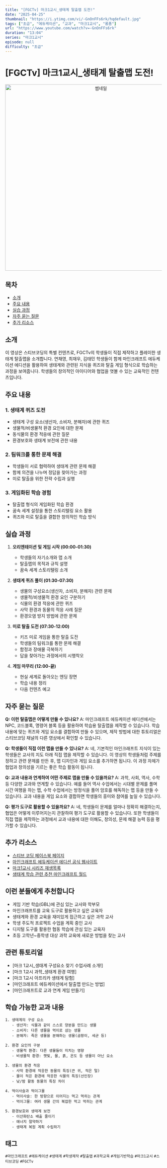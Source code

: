 ```yaml
---
title: "[FGCTv] 마크1교시_생태계 탈출맵 도전!"
date: "2025-04-25"
thumbnail: "https://i.ytimg.com/vi/-GnOnFFs6rk/hqdefault.jpg"
tags: ["초급", "에듀케이션", "교과", "마크1교시", "롱폼"]
url: "https://www.youtube.com/watch?v=-GnOnFFs6rk"
duration: "13:04"
series: "마크1교시"
episode: null
difficulty: "초급"
---
```


# [FGCTv] 마크1교시_생태계 탈출맵 도전!

<div align="center">
<img src="https://i.ytimg.com/vi/-GnOnFFs6rk/hqdefault.jpg" alt="썸네일" width="600"/>
</div>

## 목차
- [소개](#소개)
- [주요 내용](#주요-내용)
- [실습 과정](#실습-과정)
- [자주 묻는 질문](#자주-묻는-질문)
- [추가 리소스](#추가-리소스)

## 소개
이 영상은 스티브코딩의 특별 컨텐츠로, FGCTv의 학생들이 직접 제작하고 플레이한 생태계 탈출맵을 소개합니다. 연채영, 최재우, 김태민 학생들이 함께 마인크래프트 에듀케이션 에디션을 활용하여 생태계와 관련된 지식을 퀴즈와 탈출 게임 형식으로 학습하는 과정을 보여줍니다. 학생들의 창의적인 아이디어와 협업을 엿볼 수 있는 교육적인 컨텐츠입니다.

## 주요 내용

### 1. 생태계 퀴즈 도전
- 생태계 구성 요소(생산자, 소비자, 분해자)에 관한 퀴즈
- 생물적/비생물적 환경 요인에 대한 문제
- 동식물의 환경 적응에 관한 질문
- 환경보호와 생태계 보전에 관한 내용

### 2. 팀워크를 통한 문제 해결
- 학생들이 서로 협력하여 생태계 관련 문제 해결
- 함께 의견을 나누며 정답을 찾아가는 과정
- 미로 탈출을 위한 전략 수립과 실행

### 3. 게임화된 학습 경험
- 탈출맵 형식의 게임화된 학습 환경
- 꿈속 세계 설정을 통한 스토리텔링 요소 활용
- 퀴즈와 미로 탈출을 결합한 창의적인 학습 방식

## 실습 과정

1. **오리엔테이션 및 게임 시작 (00:00-01:30)**
   - 학생들의 자기소개와 맵 소개
   - 탈출맵의 목적과 규칙 설명
   - 꿈속 세계 스토리텔링 소개

2. **생태계 퀴즈 풀이 (01:30-07:30)**
   - 생물의 구성요소(생산자, 소비자, 분해자) 관련 문제
   - 생물적/비생물적 환경 요인 구분하기
   - 식물의 환경 적응에 관한 퀴즈
   - 사막 환경과 동물의 적응 사례 질문
   - 환경오염 방지 방법에 관한 문제

3. **미로 탈출 도전 (07:30-12:00)**
   - 키즈 미로 게임을 통한 탈출 도전
   - 학생들의 팀워크를 통한 문제 해결
   - 함정과 장애물 극복하기
   - 답을 찾아가는 과정에서의 시행착오

4. **게임 마무리 (12:00-끝)**
   - 현실 세계로 돌아오는 엔딩 장면
   - 학습 내용 정리
   - 다음 컨텐츠 예고

## 자주 묻는 질문

**Q: 이런 탈출맵은 어떻게 만들 수 있나요?**
A: 마인크래프트 에듀케이션 에디션에서는 NPC, 코드블록, 명령어 블록 등을 활용하여 학습용 탈출맵을 제작할 수 있습니다. 학습 내용에 맞는 퀴즈와 게임 요소를 결합하여 만들 수 있으며, 제작 방법에 대한 튜토리얼은 스티브코딩 채널의 다른 영상에서 확인할 수 있습니다.

**Q: 학생들이 직접 이런 맵을 만들 수 있나요?**
A: 네, 기본적인 마인크래프트 지식이 있는 학생들은 교사의 지도 아래 직접 맵을 제작할 수 있습니다. 이 영상의 학생들처럼 주제를 정하고 관련 문제를 만든 후, 맵 디자인과 게임 요소를 추가하면 됩니다. 이 과정 자체가 협업과 창의성을 기르는 좋은 학습 활동이 됩니다.

**Q: 교과 내용과 연계하여 어떤 주제로 맵을 만들 수 있을까요?**
A: 과학, 사회, 역사, 수학 등 다양한 교과와 연계할 수 있습니다. 예를 들어 역사 수업에서는 시대별 문제를 풀며 시간 여행을 하는 맵, 수학 수업에서는 방정식을 풀어 암호를 해독하는 맵 등을 만들 수 있습니다. 교과 내용을 게임 요소와 결합하면 학생들의 흥미와 참여를 높일 수 있습니다.

**Q: 평가 도구로 활용할 수 있을까요?**
A: 네, 학생들이 문제를 얼마나 정확히 해결하는지, 협업은 어떻게 이루어지는지 관찰하여 평가 도구로 활용할 수 있습니다. 또한 학생들이 직접 맵을 제작하는 과정에서 교과 내용에 대한 이해도, 창의성, 문제 해결 능력 등을 평가할 수 있습니다.

## 추가 리소스
- [스티브 코딩 페이스북 페이지](https://www.facebook.com/stvcoding/)
- [마인크래프트 에듀케이션 에디션 공식 웹사이트](https://education.minecraft.net/)
- [마크1교시 시리즈 재생목록](https://www.youtube.com/playlist?list=PLQ5IbH-XYQgI-Nx9yt3pU3TLItZ7aPIeS)
- [생태계 학습 관련 추천 마인크래프트 월드](https://education.minecraft.net/en-us/lessons/island-survival)

## 이런 분들에게 추천합니다
- 게임 기반 학습(GBL)에 관심 있는 교사와 학부모
- 마인크래프트를 교육 도구로 활용하고 싶은 교육자
- 생태계와 환경 교육을 재미있게 접근하고 싶은 과학 교사
- 학생 주도적 프로젝트 수업을 계획 중인 교사
- 디지털 도구를 활용한 협동 학습에 관심 있는 교육자
- 초등 고학년~중학생 대상 과학 교육에 새로운 방법을 찾는 교사

## 관련 튜토리얼
- [마크 1교시_생태계 구성요소 찾기 수업사례 소개!]
- [마크 1교시 과학_생태계 환경 여행]
- [마크 1교시 아프리카 생태계 탐험]
- [마인크래프트 에듀케이션에서 탈출맵 만드는 방법]
- [마인크래프트로 교과 연계 게임 만들기]

## 학습 가능한 교과 내용
```
1. 생태계의 구성 요소
   - 생산자: 식물과 같이 스스로 양분을 만드는 생물
   - 소비자: 다른 생물을 먹이로 삼는 생물
   - 분해자: 죽은 생물을 분해하는 생물(곰팡이, 세균 등)

2. 환경 요인의 구분
   - 생물적 환경: 다른 생물들이 미치는 영향
   - 비생물적 환경: 햇빛, 물, 흙, 온도 등 생물이 아닌 요소

3. 생물의 환경 적응
   - 사막 환경에 적응한 동물의 특징(큰 귀, 적은 털)
   - 물이 적은 환경에 적응한 식물의 특징(선인장)
   - 낮/밤 활동 동물의 특징 차이

4. 먹이사슬과 먹이그물
   - 먹이사슬: 한 방향으로 이어지는 먹고 먹히는 관계
   - 먹이그물: 여러 생물 간의 복잡한 먹고 먹히는 관계

5. 환경보호와 생태계 보전
   - 이산화탄소 배출 줄이기
   - 에너지 절약하기
   - 생태계 복원 계획 수립하기
```

## 태그
`#마인크래프트` `#에듀케이션` `#생태계` `#학생제작` `#탈출맵` `#과학교육` `#게임기반학습` `#마크1교시` `#스티브코딩` `#FGCTv`